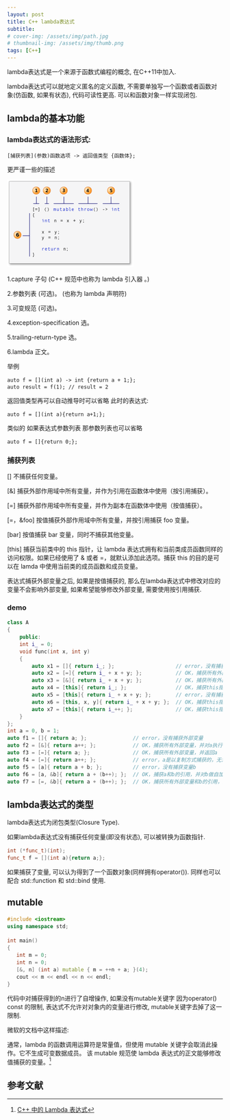 ```yaml
---
layout: post
title: C++ lambda表达式
subtitle: 
# cover-img: /assets/img/path.jpg
# thumbnail-img: /assets/img/thumb.png
tags: [C++]
---
```


lambda表达式是一个来源于函数式编程的概念, 在C++11中加入.

lambda表达式可以就地定义匿名的定义函数, 不需要单独写一个函数或者函数对象(仿函数, 如果有状态), 代码可读性更高.
可以和函数对象一样实现闭包.

## lambda的基本功能
### lambda表达式的语法形式:
```
[捕获列表](参数)函数选项 -> 返回值类型 {函数体};
```

更严谨一些的描述

![语法格式](../assets/img/post/lambdaexpsyntax.png)

1.capture 子句 (C++ 规范中也称为 lambda 引入器 。)

2.参数列表 (可选)。 (也称为 lambda 声明符)

3.可变规范 (可选)。

4.exception-specification 选。

5.trailing-return-type 选。

6.lambda 正文。

举例
```
auto f = [](int a) -> int {return a + 1;};
auto result = f(1); // result = 2
```
返回值类型再可以自动推导时可以省略
此时的表达式:
```
auto f = [](int a){return a+1;};
```
类似的 如果表达式参数列表 那参数列表也可以省略
```
auto f = []{return 0;};
```

### 捕获列表
[] 不捕获任何变量。

[&] 捕获外部作用域中所有变量，并作为引用在函数体中使用（按引用捕获）。

[=] 捕获外部作用域中所有变量，并作为副本在函数体中使用（按值捕获）。

[=，&foo] 按值捕获外部作用域中所有变量，并按引用捕获 foo 变量。

[bar] 按值捕获 bar 变量，同时不捕获其他变量。

[this] 捕获当前类中的 this 指针，让 lambda 表达式拥有和当前类成员函数同样的访问权限。如果已经使用了 & 或者 =，就默认添加此选项。捕获 this 的目的是可以在 lamda 中使用当前类的成员函数和成员变量。

表达式捕获外部变量之后, 如果是按值捕获的, 那么在lambda表达式中修改对应的变量不会影响外部变量, 如果希望能够修改外部变量, 需要使用按引用捕获.

### demo
```C++
class A
{
    public:
    int i_ = 0;
    void func(int x, int y)
    {
        auto x1 = []{ return i_; };                    // error，没有捕获外部变量
        auto x2 = [=]{ return i_ + x + y; };           // OK，捕获所有外部变量
        auto x3 = [&]{ return i_ + x + y; };           // OK，捕获所有外部变量
        auto x4 = [this]{ return i_; };                // OK，捕获this指针
        auto x5 = [this]{ return i_ + x + y; };        // error，没有捕获x、y
        auto x6 = [this, x, y]{ return i_ + x + y; };  // OK，捕获this指针、x、y
        auto x7 = [this]{ return i_++; };              // OK，捕获this指针，并修改成员的值
    }
};
int a = 0, b = 1;
auto f1 = []{ return a; };               // error，没有捕获外部变量
auto f2 = [&]{ return a++; };            // OK，捕获所有外部变量，并对a执行自加运算
auto f3 = [=]{ return a; };              // OK，捕获所有外部变量，并返回a
auto f4 = [=]{ return a++; };            // error，a是以复制方式捕获的，无法修改
auto f5 = [a]{ return a + b; };          // error，没有捕获变量b
auto f6 = [a, &b]{ return a + (b++); };  // OK，捕获a和b的引用，并对b做自加运算
auto f7 = [=, &b]{ return a + (b++); };  // OK，捕获所有外部变量和b的引用，并对b做自加运算
```

## lambda表达式的类型
lambda表达式为闭包类型(Closure Type).

如果lambda表达式没有捕获任何变量(即没有状态), 可以被转换为函数指针.

```C++
int (*func_t)(int);
func_t f = [](int a){return a;};
```

如果捕获了变量, 可以认为得到了一个函数对象(同样拥有operator()). 同样也可以配合 std::function 和 std::bind 使用.

## mutable
```C++
#include <iostream>
using namespace std;

int main()
{
   int m = 0;
   int n = 0;
   [&, n] (int a) mutable { m = ++n + a; }(4);
   cout << m << endl << n << endl;
}
```

代码中对捕获得到的n进行了自增操作, 如果没有mutable关键字 因为operator() const 的限制, 表达式不允许对对象内的变量进行修改, mutable关键字去掉了这一限制.

微软的文档中这样描述:

通常，lambda 的函数调用运算符是常量值，但使用 mutable 关键字会取消此操作。它不生成可变数据成员。 该 mutable 规范使 lambda 表达式的正文能够修改值捕获的变量。[^1]



## 参考文献
[^1]:[C++ 中的 Lambda 表达式](https://docs.microsoft.com/zh-cn/cpp/cpp/lambda-expressions-in-cpp?view=msvc-170)





